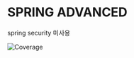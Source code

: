 # SPRING ADVANCED

spring security 미사용

![Coverage](https://github.com/user-attachments/assets/987e570d-c556-4338-a543-a7041a7b335f)

